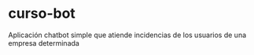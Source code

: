 # curso-bot
Aplicación chatbot simple que atiende incidencias de los usuarios de una empresa determinada
